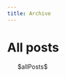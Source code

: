 ```yaml
---
title: Archive
---
```


<h1>All posts</h1>

<div id="all-posts-list">
<ul>
  $allPosts$
</ul>
</div>
